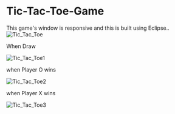 # Tic-Tac-Toe-Game
This game's window is responsive and this is built using Eclipse..
![Tic_Tac_Toe](https://user-images.githubusercontent.com/102974292/233822636-f63df816-d7ca-47fa-a593-f31611bae87f.png)


When Draw


![Tic_Tac_Toe1](https://user-images.githubusercontent.com/102974292/233822649-2ff5f997-7bcf-4fcf-8af2-b543b5b46c89.png)


when Player O wins


![Tic_Tac_Toe2](https://user-images.githubusercontent.com/102974292/233822652-78026cda-c38c-4183-b769-9998361f306f.png)


when Player X wins


![Tic_Tac_Toe3](https://user-images.githubusercontent.com/102974292/233822655-48549427-595f-4424-a119-6dbf58645bda.png)

